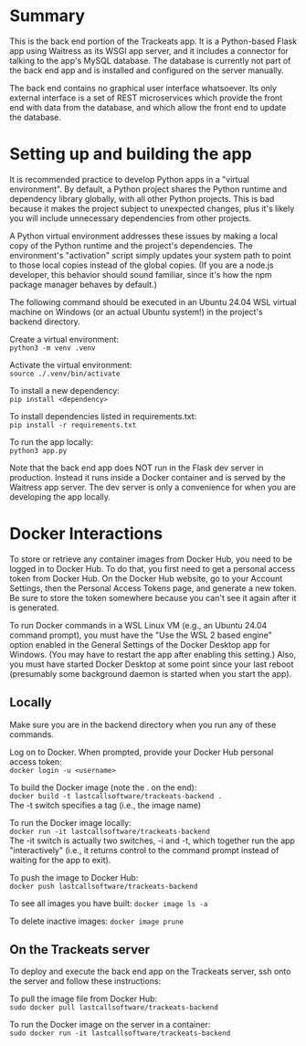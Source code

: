 # Summary

This is the back end portion of the Trackeats app.  It is a Python-based Flask
app using Waitress as its WSGI app server, and it includes a connector for 
talking to the app's MySQL database.  The database is currently not part of the
back end app and is installed and configured on the server manually.<br>

The back end contains no graphical user interface whatsoever.  Its only external
interface is a set of REST microservices which provide the front end with data 
from the database, and which allow the front end to update the database.<br>

# Setting up and building the app

It is recommended practice to develop Python apps in a "virtual environment".
By default, a Python project shares the Python runtime and dependency library
globally, with all other Python projects.  This is bad because it makes the
project subject to unexpected changes, plus it's likely you will include 
unnecessary dependencies from other projects.<br>

A Python virtual environment addresses these issues by making a local copy of 
the Python runtime and the project's dependencies.  The environment's 
"activation" script simply updates your system path to point to those local 
copies instead of the global copies.  (If you are a node.js developer, this 
behavior should sound familiar, since it's how the npm package manager behaves 
by default.)<br>

The following command should be executed in an Ubuntu 24.04 WSL virtual machine
on Windows (or an actual Ubuntu system!) in the project's backend directory.<br>

Create a virtual environment:<br>
```python3 -m venv .venv```

Activate the virtual environment:<br>
```source ./.venv/bin/activate```

To install a new dependency:<br>
```pip install <dependency>```

To install dependencies listed in requirements.txt:<br>
```pip install -r requirements.txt```

To run the app locally:<br>
```python3 app.py```

Note that the back end app does NOT run in the Flask dev server in production.
Instead it runs inside a Docker container and is served by the Waitress app 
server.  The dev server is only a convenience for when you are developing the 
app locally.<br> 


# Docker Interactions

To store or retrieve any container images from Docker Hub, you need to be logged 
in to Docker Hub.  To do that, you first need to get a personal access token 
from Docker Hub.  On the Docker Hub website, go to your Account Settings, then
the Personal Access Tokens page, and generate a new token.  Be sure to store 
the token somewhere because you can't see it again after it is generated.<br>

To run Docker commands in a WSL Linux VM (e.g., an Ubuntu 24.04 command prompt),
you must have the "Use the WSL 2 based engine" option enabled in the General
Settings of the Docker Desktop app for Windows.  (You may have to restart the app 
after enabling this setting.)  Also, you must have started Docker Desktop at some
point since your last reboot (presumably some background daemon is started when
you start the app).<br>

## Locally

Make sure you are in the backend directory when you run any of these commands.<br>

Log on to Docker.  When prompted, provide your Docker Hub personal access token:<br>
```docker login -u <username>```

To build the Docker image (note the . on the end):<br>
```docker build -t lastcallsoftware/trackeats-backend .```<br>
The -t switch specifies a tag (i.e., the image name)<br>

To run the Docker image locally:<br>
```docker run -it lastcallsoftware/trackeats-backend```<br>
The -it switch is actually two switches, -i and -t, which together run the app
"interactively" (i.e., it returns control to the command prompt instead of 
waiting for the app to exit).<br>

To push the image to Docker Hub:<br>
```docker push lastcallsoftware/trackeats-backend```

To see all images you have built:
```docker image ls -a```

To delete inactive images:
```docker image prune```

## On the Trackeats server

To deploy and execute the back end app on the Trackeats server, ssh onto the
server and follow these instructions:

To pull the image file from Docker Hub:<br>
```sudo docker pull lastcallsoftware/trackeats-backend```

To run the Docker image on the server in a container:<br>
```sudo docker run -it lastcallsoftware/trackeats-backend```
